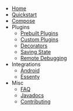 * [Home](/)
* [Quickstart](/quickstart.md)
* [Compose](/compose.md)
* Plugins
    * [Prebuilt Plugins](/plugins/prebuilt.md)
    * [Custom Plugins](/plugins/custom.md)
    * [Decorators](/plugins/decorators.md)
    * [Saving State](/plugins/savedstate.md)
    * [Remote Debugging](/plugins/debugging.md)
* Integrations
    * [Android](/integrations/android.md)
    * [Essenty](/integrations/essenty.md)
* Misc
    * [FAQ](faq.md)
    * [Javadocs](https://opensource.respawn.pro/FlowMVI/javadocs/index.html)
    * [Contributing](/CONTRIBUTING.md)
